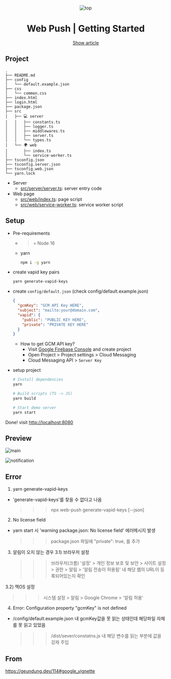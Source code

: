 <div align="center">

![top](https://user-images.githubusercontent.com/26512984/173287314-ba3b8d9b-6303-4e20-93de-cc82f2bfce3a.png)

  <h1>Web Push | Getting Started</h1>

[Show article](https://geundung.dev/114)

</div>

## Project

```
.
├── README.md
├── config
│   └── default.example.json
├── css
│   └── common.css
├── index.html
├── login.html
├── package.json
├── src
│   ├── 💻 server
│   │   ├── constants.ts
│   │   ├── logger.ts
│   │   ├── middlewares.ts
│   │   ├── server.ts
│   │   └── types.ts
│   └── 🌍 web
│       ├── index.ts
│       └── service-worker.ts
├── tsconfig.json
├── tsconfig.server.json
├── tsconfig.web.json
└── yarn.lock
```

- Server
  - [src/server/server.ts](https://github.com/leegeunhyeok/web-push/blob/main/src/server/server.ts): server entry code
- Web page
  - [src/web/index.ts](https://github.com/leegeunhyeok/web-push/blob/main/src/web/index.ts): page script
  - [src/web/service-worker.ts](https://github.com/leegeunhyeok/web-push/blob/main/src/web/service-worker.ts): service worker script

## Setup

- Pre-requirements
  - > = Node 16
  - yarn
    ```bash
    npm i -g yarn
    ```
- create vapid key pairs
  ```bash
  yarn generate-vapid-keys
  ```
- create `config/default.json` (check config/default.example.json)
  ```json
  {
    "gcmKey": "GCM API Key HERE",
    "subject": "mailto:your@domain.com",
    "vapid": {
      "public": "PUBLIC KEY HERE",
      "private": "PRIVATE KEY HERE"
    }
  }
  ```
  - How to get GCM API key?
    - Visit [Google Firebase Console](https://console.firebase.google.com) and create project
    - Open Project > Project settings > Cloud Messaging
    - Cloud Messaging API > `Server Key`
- setup project

  ```bash
  # Install dependencies
  yarn

  # Build scripts (TS -> JS)
  yarn build

  # Start demo server
  yarn start
  ```

Done! visit [http://localhost:8080](http://localhost:8080)

## Preview

![main](https://user-images.githubusercontent.com/26512984/173250652-cdc843de-8c1c-4220-838c-40815189af26.png)

![notification](https://user-images.githubusercontent.com/26512984/173250678-a88651b4-87c5-4f62-b8d2-bdf625e0ac5b.png)

## Error

1. yarn generate-vapid-keys

- 'generate-vapid-keys'를 찾을 수 없다고 나옴
  > > > npx web-push generate-vapid-keys [--json]

2. No license field

- yarn start 시 'warning package.json: No license field' 에러메시지 발생
  > > > package.json 파일에 "private": true, 를 추가

3. 알림이 오지 않는 경우
   3.1) 브라우저 설정
   > > > 브라우저(크롬) '설정' > 개인 정보 보호 및 보안 > 사이트 설정 > 권한 > 알림 > '알림 전송이 허용됨' 내 해당 웹의 URL이 등록되어있는지 확인

3.2) 맥OS 설정

> > > 시스템 설정 > 알림 > Google Chrome > '알림 허용'

4. Error: Configuration property "gcmKey" is not defined

- /config/default.example.json 내 gcmKey값을 못 읽는 상태인데 해당파일 자체를 못 읽고 있었음
  > > > /dist/sever/constatns.js 내 해당 변수를 읽는 부분에 값을 강제 주입

## From

https://geundung.dev/114#google_vignette
